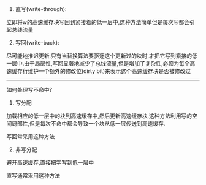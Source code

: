 
1. 直写(write-through):

立即将w的高速缓存块写回到紧接着的低一层中,这种方法简单但是每次写都会引起总线流量

2. 写回(write-back):

尽可能地推迟更新,只有当替换算法要驱逐这个更新过的块时,才把它写到紧接的低一层中.由于局部性,写回显著地减少了总线流量,但是增加了复杂性,必须为每个高速缓存行维护一个额外的修改位(dirty bit)来表示这个高速缓存块是否被修改过

---

如何处理写不命中?

1. 写分配

加载相应的低一层中的块到高速缓存中,然后更新高速缓存块,这种方法利用写的空间局部性,但是每次不命中都会导致一个块从低一层传送到高速缓存.

写回常采用这种方法

2. 非写分配

避开高速缓存,直接把字写到低一层中

直写通常采用这种方法

